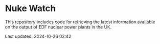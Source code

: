 # Nuke Watch

This repository includes code for retrieving the latest information available on the output of EDF nuclear power plants in the UK.

Last updated: 2024-10-26 02:42